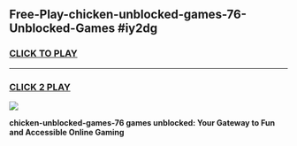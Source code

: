 
## Free-Play-chicken-unblocked-games-76-Unblocked-Games #iy2dg
<h3>
<a href="https://news.freeplayer.one?title=chicken-unblocked-games-76&ref=8M">CLICK TO PLAY</a></h3>
<hr>

<h3>
<a href="https://news.freeplayer.one?title=chicken-unblocked-games-76&ref=8M">CLICK 2 PLAY</a>
  
</h3>

<a href="https://news.freeplayer.one?title=chicken-unblocked-games-76&ref=8M"><img src="https://clearcache.store/games.png"></a>


**chicken-unblocked-games-76 games unblocked: Your Gateway to Fun and Accessible Online Gaming**
